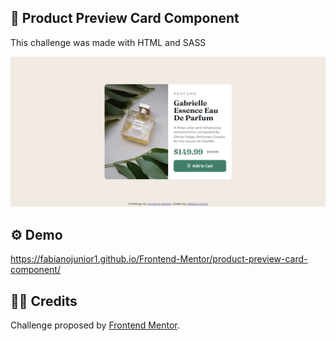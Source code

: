 ## 💼 Product Preview Card Component

<p>This challenge was made with HTML and SASS</p>

<div align="center"><img src="https://github.com/fabianojunior1/Frontend-Mentor/blob/main/product-preview-card-component/images/product-preview-card-component.jpg"></div>

## ⚙ Demo 
https://fabianojunior1.github.io/Frontend-Mentor/product-preview-card-component/

## 🤝🏻 Credits 
<p>Challenge proposed by <a href="https://www.frontendmentor.io/challenges/product-preview-card-component-GO7UmttRfa">Frontend Mentor</a>.</p>
